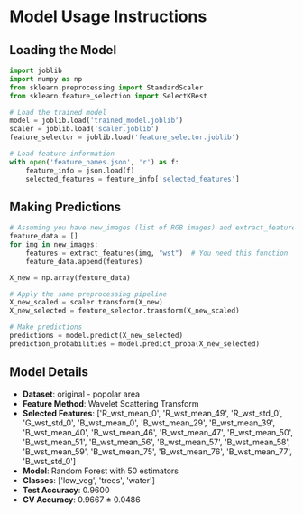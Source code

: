 # Model Usage Instructions

## Loading the Model
```python
import joblib
import numpy as np
from sklearn.preprocessing import StandardScaler
from sklearn.feature_selection import SelectKBest

# Load the trained model
model = joblib.load('trained_model.joblib')
scaler = joblib.load('scaler.joblib')
feature_selector = joblib.load('feature_selector.joblib')

# Load feature information
with open('feature_names.json', 'r') as f:
    feature_info = json.load(f)
    selected_features = feature_info['selected_features']
```

## Making Predictions
```python
# Assuming you have new_images (list of RGB images) and extract_features function
feature_data = []
for img in new_images:
    features = extract_features(img, "wst")  # You need this function
    feature_data.append(features)

X_new = np.array(feature_data)

# Apply the same preprocessing pipeline
X_new_scaled = scaler.transform(X_new)
X_new_selected = feature_selector.transform(X_new_scaled)

# Make predictions
predictions = model.predict(X_new_selected)
prediction_probabilities = model.predict_proba(X_new_selected)
```

## Model Details
- **Dataset**: original - popolar area
- **Feature Method**: Wavelet Scattering Transform
- **Selected Features**: ['R_wst_mean_0', 'R_wst_mean_49', 'R_wst_std_0', 'G_wst_std_0', 'B_wst_mean_0', 'B_wst_mean_29', 'B_wst_mean_39', 'B_wst_mean_40', 'B_wst_mean_46', 'B_wst_mean_47', 'B_wst_mean_50', 'B_wst_mean_51', 'B_wst_mean_56', 'B_wst_mean_57', 'B_wst_mean_58', 'B_wst_mean_59', 'B_wst_mean_75', 'B_wst_mean_76', 'B_wst_mean_77', 'B_wst_std_0']
- **Model**: Random Forest with 50 estimators
- **Classes**: ['low_veg', 'trees', 'water']
- **Test Accuracy**: 0.9600
- **CV Accuracy**: 0.9667 ± 0.0486
